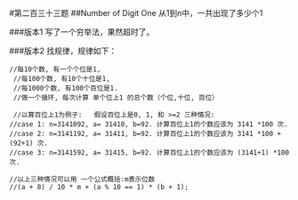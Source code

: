#第二百三十三题
##Number of Digit One
从1到n中，一共出现了多少个1

###版本1
写了一个穷举法，果然超时了。

###版本2
找规律，规律如下：   

	//每10个数, 有一个个位是1,
     //每100个数, 有10个十位是1, 
     //每1000个数, 有100个百位是1. 
     //做一个循环, 每次计算 单个位上1 的总个数（个位,十位, 百位）
     
     //以算百位上1为例子:   假设百位上是0, 1, 和 >=2 三种情况: 
    //case 1: n=3141092, a= 31410, b=92. 计算百位上1的个数应该为 3141 *100 次.
    //case 2: n=3141192, a= 31411, b=92. 计算百位上1的个数应该为 3141 *100 + (92+1) 次. 
    //case 3: n=3141592, a= 31415, b=92. 计算百位上1的个数应该为 (3141+1) *100 次. 
    
    //以上三种情况可以用 一个公式概括:m表示位数
    //(a + 8) / 10 * m + (a % 10 == 1) * (b + 1);